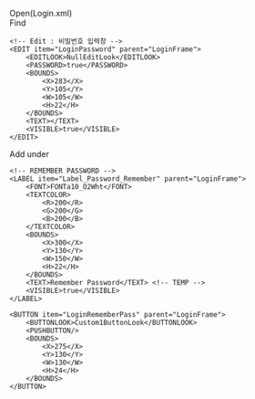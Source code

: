 Open(Login.xml) <br>
Find <br>

	<!-- Edit : 비밀번호 입력창 -->
	<EDIT item="LoginPassword" parent="LoginFrame">
		<EDITLOOK>NullEditLook</EDITLOOK>
		<PASSWORD>true</PASSWORD>
		<BOUNDS>
			<X>283</X>
			<Y>105</Y>
			<W>105</W>
			<H>22</H>
		</BOUNDS>
		<TEXT></TEXT>
		<VISIBLE>true</VISIBLE>
	</EDIT>

Add under <br>


	<!-- REMEMBER PASSWORD -->
	<LABEL item="Label_Password_Remember" parent="LoginFrame">
		<FONT>FONTa10_O2Wht</FONT>
		<TEXTCOLOR>
			<R>200</R>
			<G>200</G>
			<B>200</B>
		</TEXTCOLOR>
		<BOUNDS>
			<X>300</X>
			<Y>130</Y>
			<W>150</W>
			<H>22</H>
		</BOUNDS>
		<TEXT>Remember Password</TEXT> <!-- TEMP -->
		<VISIBLE>true</VISIBLE>
	</LABEL>

	<BUTTON item="LoginRememberPass" parent="LoginFrame">
		<BUTTONLOOK>Custom1ButtonLook</BUTTONLOOK>
		<PUSHBUTTON/>
		<BOUNDS>
			<X>275</X>
			<Y>130</Y>
			<W>130</W>
			<H>24</H>
		</BOUNDS>
	</BUTTON>



























